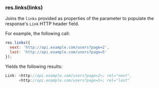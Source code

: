 <!---
 Copyright (c) 2016 StrongLoop, IBM, and Express Contributors
 License: MIT
-->

<h3 id='res.links'>res.links(links)</h3>

Joins the `links` provided as properties of the parameter to populate the response's
`Link` HTTP header field.

For example, the following call:

~~~js
res.links({
  next: 'http://api.example.com/users?page=2',
  last: 'http://api.example.com/users?page=5'
});
~~~

Yields the following results:

~~~js
Link: <http://api.example.com/users?page=2>; rel="next",
      <http://api.example.com/users?page=5>; rel="last"
~~~
